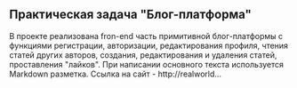 ## Практическая задача "Блог-платформа"
В проекте реализована fron-end часть примитивной блог-платформы с функциями регистрации, авторизации, редактирования профиля, чтения статей других авторов, создания, редактирования и удаления статей, проставления "лайков".
При написании основного текста используется Markdown разметка.
Ссылка на сайт - http://realworld...